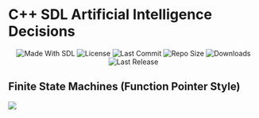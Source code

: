 # C++ SDL Artificial Intelligence Decisions

<p align="center">
  <a>
    <img alt="Made With SDL" src="https://img.shields.io/badge/made%20with-SDL-57b9d3.svg?logo=CPlusPlus">
  </a>
  <a>
    <img alt="License" src="https://img.shields.io/github/license/JoanStinson/Decisions?logo=github">
  </a>
  <a>
    <img alt="Last Commit" src="https://img.shields.io/github/last-commit/JoanStinson/Decisions?logo=Mapbox&color=orange">
  </a>
  <a>
    <img alt="Repo Size" src="https://img.shields.io/github/repo-size/JoanStinson/Decisions?logo=VirtualBox">
  </a>
  <a>
    <img alt="Downloads" src="https://img.shields.io/github/downloads/JoanStinson/Decisions/total?color=brightgreen">
  </a>
  <a>
    <img alt="Last Release" src="https://img.shields.io/github/v/release/JoanStinson/Decisions?include_prereleases&logo=Dropbox&color=yellow">
  </a>
</p>

## Finite State Machines (Function Pointer Style)
![](fsm.gif)

